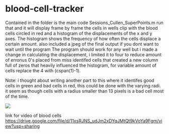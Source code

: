 # blood-cell-tracker
Contained in the folder is the main code Sessions_Cullen_SuperPoints.m run that and it will display frame by frame the cells in wells clip with the blood cells circled in red and a histogram of the displacements of the x and y axes. The histogram shows the frequency of how often the cells displace a certain amount. also included a jpeg of the final output if you dont want to wait until the program The program should work for any well but i made a change in calculating the displacement, i limited it to four to reduce amount of erronus 0's placed from miss identifed cells that created a new column full of zeros that heavily influenced the histogram, for variable amount of cells replace the 4 with (cspan(1)-1).

Note: i thought about writing another part to this where it identifes good cells in green and bad cells in red, this could be done with the varying radi. it seem as though cells with a radius smaller than 13 pixels is a bad cell most of the time.

![](bloodtacker.gif)

link for video of blood cells https://drive.google.com/file/d/11xsRJNS_udJm2xDYqJMtQt9kVoYa9Fgm/view?usp=sharing
